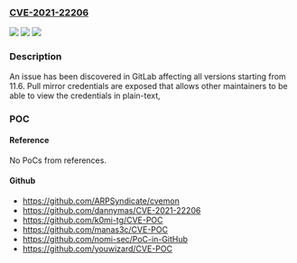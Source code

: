 ### [CVE-2021-22206](https://cve.mitre.org/cgi-bin/cvename.cgi?name=CVE-2021-22206)
![](https://img.shields.io/static/v1?label=Product&message=GitLab&color=blue)
![](https://img.shields.io/static/v1?label=Version&message=n%2Fa&color=blue)
![](https://img.shields.io/static/v1?label=Vulnerability&message=Cleartext%20storage%20of%20sensitive%20information%20in%20memory%20in%20GitLab&color=brighgreen)

### Description

An issue has been discovered in GitLab affecting all versions starting from 11.6. Pull mirror credentials are exposed that allows other maintainers to be able to view the credentials in plain-text,

### POC

#### Reference
No PoCs from references.

#### Github
- https://github.com/ARPSyndicate/cvemon
- https://github.com/dannymas/CVE-2021-22206
- https://github.com/k0mi-tg/CVE-POC
- https://github.com/manas3c/CVE-POC
- https://github.com/nomi-sec/PoC-in-GitHub
- https://github.com/youwizard/CVE-POC

